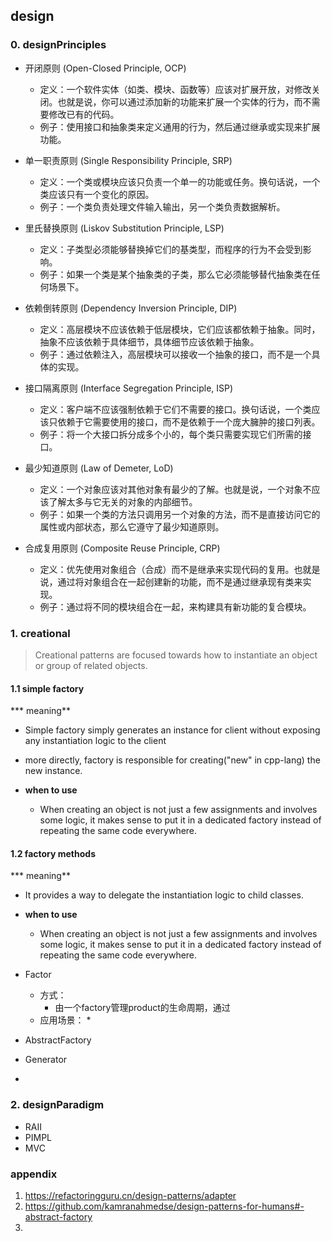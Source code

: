 ## design

### 0. designPrinciples
* 开闭原则 (Open-Closed Principle, OCP)
  * 定义：一个软件实体（如类、模块、函数等）应该对扩展开放，对修改关闭。也就是说，你可以通过添加新的功能来扩展一个实体的行为，而不需要修改已有的代码。
  * 例子：使用接口和抽象类来定义通用的行为，然后通过继承或实现来扩展功能。

* 单一职责原则 (Single Responsibility Principle, SRP)
  * 定义：一个类或模块应该只负责一个单一的功能或任务。换句话说，一个类应该只有一个变化的原因。
  * 例子：一个类负责处理文件输入输出，另一个类负责数据解析。

* 里氏替换原则 (Liskov Substitution Principle, LSP)
  * 定义：子类型必须能够替换掉它们的基类型，而程序的行为不会受到影响。
  * 例子：如果一个类是某个抽象类的子类，那么它必须能够替代抽象类在任何场景下。

* 依赖倒转原则 (Dependency Inversion Principle, DIP)
  * 定义：高层模块不应该依赖于低层模块，它们应该都依赖于抽象。同时，抽象不应该依赖于具体细节，具体细节应该依赖于抽象。
  * 例子：通过依赖注入，高层模块可以接收一个抽象的接口，而不是一个具体的实现。

* 接口隔离原则 (Interface Segregation Principle, ISP)
  * 定义：客户端不应该强制依赖于它们不需要的接口。换句话说，一个类应该只依赖于它需要使用的接口，而不是依赖于一个庞大臃肿的接口列表。
  * 例子：将一个大接口拆分成多个小的，每个类只需要实现它们所需的接口。

* 最少知道原则 (Law of Demeter, LoD)
  * 定义：一个对象应该对其他对象有最少的了解。也就是说，一个对象不应该了解太多与它无关的对象的内部细节。
  * 例子：如果一个类的方法只调用另一个对象的方法，而不是直接访问它的属性或内部状态，那么它遵守了最少知道原则。

* 合成复用原则 (Composite Reuse Principle, CRP)
  * 定义：优先使用对象组合（合成）而不是继承来实现代码的复用。也就是说，通过将对象组合在一起创建新的功能，而不是通过继承现有类来实现。
  * 例子：通过将不同的模块组合在一起，来构建具有新功能的复合模块。


### 1. creational

> Creational patterns are focused towards how to instantiate an object or group of related objects.

#### 1.1 simple factory
*** meaning**
  * Simple factory simply generates an instance for client without exposing any instantiation logic to the client
  * more directly, factory is responsible for creating("new" in cpp-lang) the new instance. 

* **when to use**
  * When creating an object is not just a few assignments and involves some logic, it makes sense to put it in a dedicated factory instead of repeating the same code everywhere.

#### 1.2 factory methods
*** meaning**
  * It provides a way to delegate the instantiation logic to child classes.

* **when to use**
  * When creating an object is not just a few assignments and involves some logic, it makes sense to put it in a dedicated factory instead of repeating the same code everywhere.



* Factor
  * 方式：
    * 由一个factory管理product的生命周期，通过
  * 应用场景：
    * 
* AbstractFactory
* Generator
* 

### 2. designParadigm
* RAII
* PIMPL
* MVC

### appendix
1. https://refactoringguru.cn/design-patterns/adapter
2. https://github.com/kamranahmedse/design-patterns-for-humans#-abstract-factory
3. 
